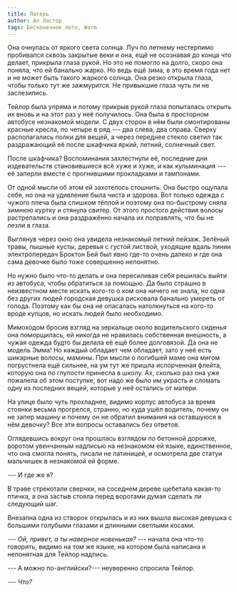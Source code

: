 ```yaml
---
title: Лагерь
author: Ал Ластор
tags: Бесконечное лето, Worm
---
```

Она очнулась от яркого света солнца. Луч по летнему нестерпимо пробивался сквозь закрытые веки и она, ещё не осознавая до конца что делает, прикрыла глаза рукой. Но это не помогло на долго, скоро она поняла, что ей банально жарко. Но ведь ещё зима, в это время года нет и не может быть такого жаркого солнца. Она резко открыла глаза, чтобы только тут же зажмурится. Не привыкшие глаза чуть ли не заслезились.

Тейлор была упряма и потому прикрыв рукой глаза попыталась открыть их вновь и на этот раз у неё получилось. Она была в просторном автобусе незнакомой модели. С двух сторон в нём были смонтированы красные кресла, по четыре в ряд --- два слева, два справа. Сверху располагались полки для вещей, а через переднее стекло светил так раздражающий её после шкафчика яркий, летний, солнечный свет.

После шкафчика? Воспоминания захлестнули её, последние дни издевательств становившиеся всё хуже и хуже, и как кульминация --- её заперли вместе с прогнившими прокладками и тампонами.

От одной мысли об этом ей захотелось стошнить. Она быстро ощупала себя, но она на удивление была чиста и здорова. Вот только одежда с чужого плеча была слишком тёплой и поэтому она по-быстрому сняла зимнюю куртку и стянула свитер. От этого простого действия волосы растрепались и она раздражённо начала их поправлять, что бы не лезли в глаза.

Выглянув через окно она увидела незнакомый летний пейзаж. Зелёный травы, пышные кусты, деревья с густой листвой, уходящие вдаль линии электропередач Броктон Бей был явно где-то очень далеко и где она сама девочке было тоже совершенно непонятно.

Но нужно было что-то делать и она пересиливая себя решилась выйти из автобуса, чтобы обратиться за помощью. Да было страшно в неизвестном месте искать кого-то о ком она ничего не знала, но одна без других людей городская девушка рисковала банально умереть от голода. Поэтому как бы она не опасалась натолкнуться на кого-то вроде купцов, но искать людей было необходимо.

Мимоходом бросив взгляд на зеркальце около водительского сиденья она поморщилась, ей никогда не нравилась собственная внешность, а чужая одежда будто бы делала её ещё более долговязой. Да она не модель Эмма! Но каждый обладает чем обладает, зато у неё есть шикарные волосы, мамины. При мысли о погибшей маме она мигом погрустнела ещё сильнее, на ум тут же пришла испорченная флейта, которую она по глупости принесла в школу. Ах, сколько раз она уже пожалела об этом поступке, вот надо же было им украсть и сломать одну из последних вещей, которые у неё остались от матери.

На улице было чуть прохладнее, видимо корпус автобуса за время стоянки весьма прогрелся, странно, но куда ушёл водитель, почему он не запер машину и почему он не обратил внимания на оставшуюся в нём девочку? Все эти вопросы оставались без ответов.

Оглядевшись вокруг она прошлась взглядом по бетонной дорожке, воротом увенчанным надписью на незнакомом ей языке, единственное, что она смогла понять, писали не латиницей, и осмотрела две статуи мальчишек в незнакомой ей форме.

--- И где же я?

В траве стрекотали сверчки, на соседнем дереве щебетала какая-то птичка, а она застыв стояла перед воротами думая сделать ли следующий шаг.

Внезапна одна из створок открылась и из них вышла высокая девушка с большими голубыми глазами и длинными светлыми косами.

--- *Ой, привет, а ты наверное новенькая?* --- начала она что-то говорить, видимо на том же языке, на котором была написана и непонятная для Тейлор надпись.

--- А можно по-английски?--- неуверенно спросила Тейлор.

--- *Что?*
